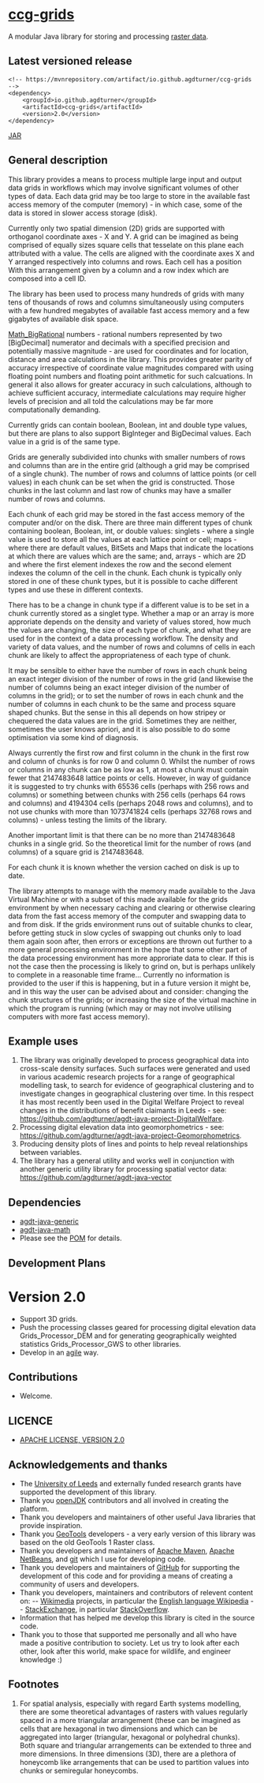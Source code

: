 # [ccg-grids](https://github.com/agdturner/ccg-grids)

A modular Java library for storing and processing [raster data](https://en.wikipedia.org/wiki/GIS_file_formats#Raster).

## Latest versioned release
```
<!-- https://mvnrepository.com/artifact/io.github.agdturner/ccg-grids -->
<dependency>
    <groupId>io.github.agdturner</groupId>
    <artifactId>ccg-grids</artifactId>
    <version>2.0</version>
</dependency>
```
[JAR](https://repo1.maven.org/maven2/io/github/agdturner/ccg-grids/2.0/agdt-java-grids-2.0.jar)

## General description
This library provides a means to process multiple large input and output data grids in workflows which may involve significant volumes of other types of data. Each data grid may be too large to store in the available fast access memory of the computer (memory) - in which case, some of the data is stored in slower access storage (disk).

Currently only two spatial dimension (2D) grids are supported with orthoganol coordinate axes - X and Y. A grid can be imagined as being comprised of equally sizes square cells that tesselate on this plane each attributed with a value. The cells are aligned with the coordinate axes X and Y arranged respectively into columns and rows. Each cell has a position With this arrangement given by a column and a row index which are composed into a cell ID. 

The library has been used to process many hundreds of grids with many tens of thousands of rows and columns simultaneously using computers with a few hundred megabytes of available fast access memory and a few gigabytes of available disk space.

[Math_BigRational](https://github.com/agdturner/ccg-math/blob/master/src/main/java/uk/ac/leeds/ccg/math/number/Math_BigRational.java) numbers - rational numbers represented by two [BigDecimal] numerator and decimals with a specified precision and potentially massive magnitude - are used for coordinates and for location, distance and area calculations in the library. This provides greater parity of accuracy irrespective of coordinate value magnitudes compared with using floating point numbers and floating point arithmetic for such calcuations. In general it also allows for greater accuracy in such calculations, although to achieve sufficient accuracy, intermediate calculations may require higher levels of precision and all told the calculations may be far more computationally demanding. 

Currently grids can contain boolean, Boolean, int and double type values, but there are plans to also support BigInteger and BigDecimal values. Each value in a grid is of the same type.

Grids are generally subdivided into chunks with smaller numbers of rows and columns than are in the entire grid (although a grid may be comprised of a single chunk). The number of rows and columns of lattice points (or cell values) in each chunk can be set when the grid is constructed. Those chunks in the last column and last row of chunks may have a smaller number of rows and columns.

Each chunk of each grid may be stored in the fast access memory of the computer and/or on the disk. There are three main different types of chunk containing boolean, Boolean, int, or double values: singlets - where a single value is used to store all the values at each lattice point or cell; maps - where there are default values, BitSets and Maps that indicate the locations at which there are values which are the same; and, arrays - which are 2D and where the first element indexes the row and the second element indexes the column of the cell in the chunk. Each chunk is typically only stored in one of these chunk types, but it is possible to cache different types and use these in different contexts.

There has to be a change in chunk type if a different value is to be set in a chunk currently stored as a singlet type. Whether a map or an array is more approriate depends on the density and variety of values stored, how much the values are changing, the size of each type of chunk, and what they are used for in the context of a data processing workflow. The density and variety of data values, and the number of rows and columns of cells in each chunk are likely to affect the appropriateness of each type of chunk.

It may be sensible to either have the number of rows in each chunk being an exact integer division of the number of rows in the grid (and likewise the number of columns being an exact integer division of the number of columns in the grid); or to set the number of rows in each chunk and the number of columns in each chunk to be the same and process square shaped chunks. But the sense in this all depends on how stripey or chequered the data values are in the grid. Sometimes they are neither, sometimes the user knows apriori, and it is also possible to do some optimisation via some kind of diagnosis.

Always currently the first row and first column in the chunk in the first row and column of chunks is for row 0 and column 0. Whilst the number of rows or columns in any chunk can be as low as 1, at most a chunk must contain fewer that 2147483648 lattice points or cells. However, in way of guidance it is suggested to try chunks with 65536 cells (perhaps with 256 rows and columns) or something between chunks with 256 cells (perhaps 64 rows and columns) and 4194304 cells (perhaps 2048 rows and columns), and to not use chunks with more than 1073741824 cells (perhaps 32768 rows and columns) - unless testing the limits of the library.

Another important limit is that there can be no more than 2147483648 chunks in a single grid. So the theoretical limit for the number of rows (and columns) of a square grid is 2147483648.

For each chunk it is known whether the version cached on disk is up to date.

The library attempts to manage with the memory made available to the Java Virtual Machine or with a subset of this made available for the grids environment by when necessary caching and clearing or otherwise clearing data from the fast access memory of the computer and swapping data to and from disk. If the grids environment runs out of suitable chunks to clear, before getting stuck in slow cycles of swapping out chunks only to load them again soon after, then errors or exceptions are thrown out further to a more general processing environment in the hope that some other part of the data processing environment has more approriate data to clear. If this is not the case then the processing is likely to grind on, but is perhaps unlikely to complete in a reasonable time frame... Currently no information is provided to the user if this is happening, but in a future version it might be, and in this way the user can be advised about and consider: changing the chunk structures of the grids; or increasing the size of the virtual machine in which the program is running (which may or may not involve utilising computers with more fast access memory).

## Example uses
1. The library was originally developed to process geographical data into cross-scale density surfaces. Such surfaces were generated and used in various academic research projects for a range of geographical modelling task, to search for evidence of geographical clustering and to investigate changes in geographical clustering over time. In this respect it has most recently been used in the Digital Welfare Project to reveal changes in the distributions of benefit claimants in Leeds - see: https://github.com/agdturner/agdt-java-project-DigitalWelfare.
2. Processing digital elevation data into geomorphometrics - see: https://github.com/agdturner/agdt-java-project-Geomorphometrics.
3. Producing density plots of lines and points to help reveal relationships between variables.
4. The library has a general utility and works well in conjunction with another generic utility library for processing spatial vector data: https://github.com/agdturner/agdt-java-vector

## Dependencies
- [agdt-java-generic](https://github.com/agdturner/agdt-java-generic)
- [agdt-java-math](https://github.com/agdturner/agdt-java-math)
- Please see the [POM](https://github.com/agdturner/agdt-java-grids/blob/master/pom.xml) for details.

## Development Plans
# Version 2.0
* Support 3D grids.
* Push the processing classes geared for processing digital elevation data Grids_Processor_DEM and for generating geographically weighted statistics Grids_Processor_GWS to other libraries.
* Develop in an [agile](https://en.wikipedia.org/wiki/Agile_software_development) way.

## Contributions
- Welcome.

## LICENCE
- [APACHE LICENSE, VERSION 2.0](https://www.apache.org/licenses/LICENSE-2.0)

## Acknowledgements and thanks
- The [University of Leeds](http://www.leeds.ac.uk) and externally funded research grants have supported the development of this library.
- Thank you [openJDK](https://openjdk.java.net/) contributors and all involved in creating the platform.
- Thank you developers and maintainers of other useful Java libraries that provide inspiration.
- Thank you [GeoTools](http://www.geotools.org) developers - a very early version of this library was based on the old GeoTools 1 Raster class.
- Thank you developers and maintainers of [Apache Maven](https://maven.apache.org/), [Apache NetBeans](https://netbeans.apache.org/), and [git](https://git-scm.com/) which I use for developing code.
- Thank you developers and maintainers of [GitHub](http://github.com) for supporting the development of this code and for providing a means of creating a community of users and  developers.
- Thank you developers, maintainers and contributors of relevent content on:
-- [Wikimedia](https://www.wikimedia.org/) projects, in particular the [English language Wikipedia](https://en.wikipedia.org/wiki/Main_Page)
-- [StackExchange](https://stackexchange.com), in particular [StackOverflow](https://stackoverflow.com/).
- Information that has helped me develop this library is cited in the source code.
- Thank you to those that supported me personally and all who have made a positive contribution to society. Let us try to look after each other, look after this world, make space for wildlife, and engineer knowledge :)

## Footnotes
1. For spatial analysis, especially with regard Earth systems modelling, there are some theoretical advantages of rasters with values regularly spaced in a more triangular arrangement (these can be imagined as cells that are hexagonal in two dimensions and which can be aggregated into larger (triangular, hexagonal or polyhedral chunks). Both square and triangular arrangements can be extended to three and more dimensions. In three dimensions (3D), there are a plethora of honeycomb like arrangements that can be used to partition values into chunks or semiregular honeycombs.
